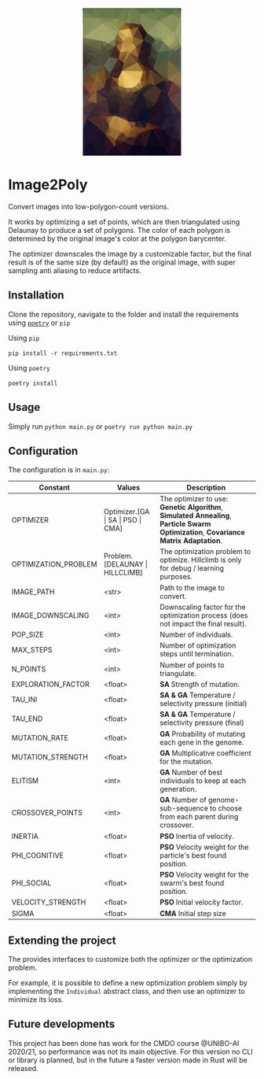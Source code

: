 <div align="center">
    <img src="assets/monnalisa_poly.png" style="height:300px">
</div>

# Image2Poly
Convert images into low-polygon-count versions.

It works by optimizing a set of points, which are then triangulated using Delaunay to produce a set of polygons.
The color of each polygon is determined by the original image's color at the polygon barycenter.

The optimizer downscales the image by a customizable factor, but the final result is of the same size (by default) as the original image, with super sampling anti aliasing to reduce artifacts. 

## Installation
Clone the repository, navigate to the folder and install the requirements using [`poetry`](https://github.com/python-poetry/poetry) or `pip`

Using `pip`
```
pip install -r requirements.txt
```

Using `poetry`
```
poetry install
```

## Usage
Simply run `python main.py` or `poetry run python main.py`

## Configuration
The configuration is in `main.py`:

| Constant | Values | Description |
| --- | --- | --- |
| OPTIMIZER | Optimizer.[GA \| SA \| PSO \| CMA] | The optimizer to use: **Genetic Algorithm**, **Simulated Annealing**, **Particle Swarm Optimization**, **Covariance Matrix Adaptation**.
| OPTIMIZATION_PROBLEM | Problem.[DELAUNAY \| HILLCLIMB] | The optimization problem to optimize. Hillclimb is only for debug / learning purposes. |
| IMAGE_PATH | \<str> | Path to the image to convert. |
| IMAGE_DOWNSCALING | \<int> | Downscaling factor for the optimization process (does not impact the final result). |
| POP_SIZE | \<int> | Number of individuals. |
| MAX_STEPS | \<int> | Number of optimization steps until termination. |
| N_POINTS | \<int> | Number of points to triangulate. |
| EXPLORATION_FACTOR | \<float> | **SA** Strength of mutation. |
| TAU_INI | \<float> | **SA & GA** Temperature / selectivity pressure (initial) |
| TAU_END | \<float> | **SA & GA** Temperature / selectivity pressure (final) |
| MUTATION_RATE | \<float> | **GA** Probability of mutating each gene in the genome. |
| MUTATION_STRENGTH | \<float> | **GA** Multiplicative coefficient for the mutation. |
| ELITISM | \<int> | **GA** Number of best individuals to keep at each generation. |
| CROSSOVER_POINTS | \<int> | **GA** Number of genome-sub-sequence to choose from each parent during crossover. |
| INERTIA | \<float> | **PSO** Inertia of velocity. |
| PHI_COGNITIVE | \<float> | **PSO** Velocity weight for the particle's best found position. |
| PHI_SOCIAL | \<float> | **PSO** Velocity weight for the swarm's best found position. |
| VELOCITY_STRENGTH | \<float> | **PSO** Initial velocity factor. |
| SIGMA | \<float> | **CMA** Initial step size |

## Extending the project
The provides interfaces to customize both the optimizer or the optimization problem.

For example, it is possible to define a new optimization problem simply by implementing the `Individual` abstract class, and then use an optimizer to minimize its loss.

## Future developments
This project has been done has work for the CMDO course @UNIBO-AI 2020/21, so performance was not its main objective. 
For this version no CLI or library is planned, but in the future a faster version made in Rust will be released.

